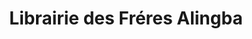 ---
title: "Librairie des Fréres Alingba"
url: /kinshasa/librairie-des-freres-alingba/
shop: Bücher
---